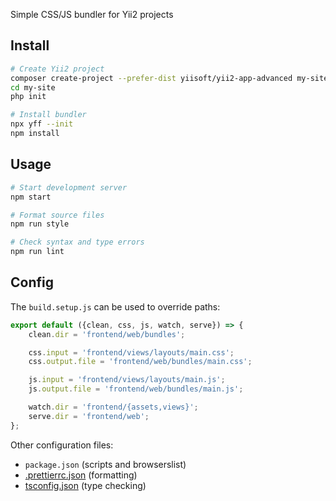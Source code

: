 Simple CSS/JS bundler for Yii2 projects

## Install

```sh
# Create Yii2 project
composer create-project --prefer-dist yiisoft/yii2-app-advanced my-site
cd my-site
php init

# Install bundler
npx yff --init
npm install
```

## Usage

```sh
# Start development server
npm start

# Format source files
npm run style

# Check syntax and type errors
npm run lint
```

## Config

The `build.setup.js` can be used to override paths:
```js
export default ({clean, css, js, watch, serve}) => {
    clean.dir = 'frontend/web/bundles';

    css.input = 'frontend/views/layouts/main.css';
    css.output.file = 'frontend/web/bundles/main.css';

    js.input = 'frontend/views/layouts/main.js';
    js.output.file = 'frontend/web/bundles/main.js';

    watch.dir = 'frontend/{assets,views}';
    serve.dir = 'frontend/web';
};
```

Other configuration files:
- `package.json` (scripts and browserslist)
- [.prettierrc.json](https://prettier.io/docs/en/configuration.html) (formatting)
- [tsconfig.json](https://www.typescriptlang.org/docs/handbook/tsconfig-json.html) (type checking)
